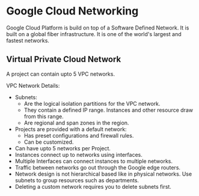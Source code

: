 # Google Cloud Networking

Google Cloud Platform is build on top of a Software Defined Network.
It is built on a global fiber infrastructure. It is one of the world's largest and fastest networks.

## Virtual Private Cloud Network

A project can contain upto 5 VPC networks.

VPC Network Details: 

* Subnets:
  * Are the logical isolation partitions for the VPC network.
  * They contain a defined IP range. Instances and other resource draw from this range.
  * Are regional and span zones in the region.
* Projects are provided with a default network:
  * Has preset configurations and firewall rules.
  * Can be customized.
* Can have upto 5 networks per Project.
* Instances connect up to networks using interfaces.
* Multiple Interfaces can connect instances to multiple networks.
* Traffic between networks go out through the Google edge routers.
* Network design is not hierarchical based like in physical networks. Use subnets to group resources such as departments.
* Deleting a custom network requires you to delete subnets first.

